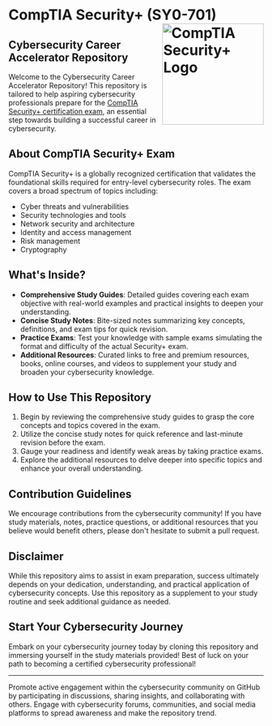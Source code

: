 # CompTIA Security+ (SY0-701) <img src="https://comptiacdn.azureedge.net/webcontent/images/default-source/siteicons/logosecurityplus.svg" alt="CompTIA Security+ Logo" width="200" align= "right">

## Cybersecurity Career Accelerator Repository

Welcome to the Cybersecurity Career Accelerator Repository! This repository is tailored to help aspiring cybersecurity professionals prepare for the [CompTIA Security+ certification exam](https://www.comptia.org/certifications/security), an essential step towards building a successful career in cybersecurity.

## About CompTIA Security+ Exam

CompTIA Security+ is a globally recognized certification that validates the foundational skills required for entry-level cybersecurity roles. The exam covers a broad spectrum of topics including:

- Cyber threats and vulnerabilities
- Security technologies and tools
- Network security and architecture
- Identity and access management
- Risk management
- Cryptography

## What's Inside?

- **Comprehensive Study Guides**: Detailed guides covering each exam objective with real-world examples and practical insights to deepen your understanding.
- **Concise Study Notes**: Bite-sized notes summarizing key concepts, definitions, and exam tips for quick revision.
- **Practice Exams**: Test your knowledge with sample exams simulating the format and difficulty of the actual Security+ exam.
- **Additional Resources**: Curated links to free and premium resources, books, online courses, and videos to supplement your study and broaden your cybersecurity knowledge.

## How to Use This Repository

1. Begin by reviewing the comprehensive study guides to grasp the core concepts and topics covered in the exam.
2. Utilize the concise study notes for quick reference and last-minute revision before the exam.
3. Gauge your readiness and identify weak areas by taking practice exams.
4. Explore the additional resources to delve deeper into specific topics and enhance your overall understanding.

## Contribution Guidelines

We encourage contributions from the cybersecurity community! If you have study materials, notes, practice questions, or additional resources that you believe would benefit others, please don't hesitate to submit a pull request.

## Disclaimer

While this repository aims to assist in exam preparation, success ultimately depends on your dedication, understanding, and practical application of cybersecurity concepts. Use this repository as a supplement to your study routine and seek additional guidance as needed.

## Start Your Cybersecurity Journey

Embark on your cybersecurity journey today by cloning this repository and immersing yourself in the study materials provided! Best of luck on your path to becoming a certified cybersecurity professional!

---

Promote active engagement within the cybersecurity community on GitHub by participating in discussions, sharing insights, and collaborating with others. Engage with cybersecurity forums, communities, and social media platforms to spread awareness and make the repository trend.
